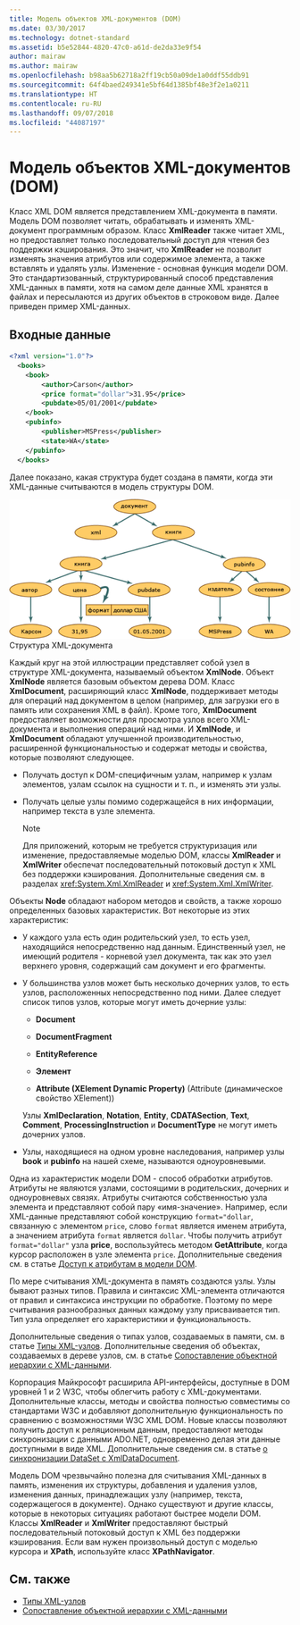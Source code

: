 ```yaml
---
title: Модель объектов XML-документов (DOM)
ms.date: 03/30/2017
ms.technology: dotnet-standard
ms.assetid: b5e52844-4820-47c0-a61d-de2da33e9f54
author: mairaw
ms.author: mairaw
ms.openlocfilehash: b98aa5b62718a2ff19cb50a09de1a0ddf55ddb91
ms.sourcegitcommit: 64f4baed249341e5bf64d1385bf48e3f2e1a0211
ms.translationtype: HT
ms.contentlocale: ru-RU
ms.lasthandoff: 09/07/2018
ms.locfileid: "44087197"
---
```

# <a name="xml-document-object-model-dom"></a>Модель объектов XML-документов (DOM)
Класс XML DOM является представлением XML-документа в памяти. Модель DOM позволяет читать, обрабатывать и изменять XML-документ программным образом. Класс **XmlReader** также читает XML, но предоставляет только последовательный доступ для чтения без поддержки кэширования. Это значит, что **XmlReader** не позволит изменять значения атрибутов или содержимое элемента, а также вставлять и удалять узлы. Изменение - основная функция модели DOM. Это стандартизованный, структурированный способ представления XML-данных в памяти, хотя на самом деле данные XML хранятся в файлах и пересылаются из других объектов в строковом виде. Далее приведен пример XML-данных.  
  
## <a name="input"></a>Входные данные  
  
```xml  
<?xml version="1.0"?>  
  <books>  
    <book>  
        <author>Carson</author>  
        <price format="dollar">31.95</price>  
        <pubdate>05/01/2001</pubdate>  
    </book>  
    <pubinfo>  
        <publisher>MSPress</publisher>  
        <state>WA</state>  
    </pubinfo>  
  </books>   
```  
  
 Далее показано, какая структура будет создана в памяти, когда эти XML-данные считываются в модель структуры DOM.  
  
 ![Структура XML-документа](../../../../docs/standard/data/xml/media/xml-to-domtree.gif "XML_To_DOMTree")  
Структура XML-документа  
  
 Каждый круг на этой иллюстрации представляет собой узел в структуре XML-документа, называемый объектом **XmlNode**. Объект **XmlNode** является базовым объектом дерева DOM. Класс **XmlDocument**, расширяющий класс **XmlNode**, поддерживает методы для операций над документом в целом (например, для загрузки его в память или сохранения XML в файл). Кроме того, **XmlDocument** предоставляет возможности для просмотра узлов всего XML-документа и выполнения операций над ними. И **XmlNode**, и **XmlDocument** обладают улучшенной производительностью, расширенной функциональностью и содержат методы и свойства, которые позволяют следующее.  
  
-   Получать доступ к DOM-специфичным узлам, например к узлам элементов, узлам ссылок на сущности и т. п., и изменять эти узлы.  
  
-   Получать целые узлы помимо содержащейся в них информации, например текста в узле элемента.  
  
    > [!NOTE]
    >  Для приложений, которым не требуется структуризация или изменение, предоставляемые моделью DOM, классы **XmlReader** и **XmlWriter** обеспечат последовательный потоковый доступ к XML без поддержки кэширования. Дополнительные сведения см. в разделах <xref:System.Xml.XmlReader> и <xref:System.Xml.XmlWriter>.  
  
 Объекты **Node** обладают набором методов и свойств, а также хорошо определенных базовых характеристик. Вот некоторые из этих характеристик:  
  
-   У каждого узла есть один родительский узел, то есть узел, находящийся непосредственно над данным. Единственный узел, не имеющий родителя - корневой узел документа, так как это узел верхнего уровня, содержащий сам документ и его фрагменты.  
  
-   У большинства узлов может быть несколько дочерних узлов, то есть узлов, расположенных непосредственно под ними. Далее следует список типов узлов, которые могут иметь дочерние узлы:  
  
    -   **Document**  
  
    -   **DocumentFragment**  
  
    -   **EntityReference**  
  
    -   **Элемент**  
  
    -   **Attribute (XElement Dynamic Property)** (Attribute (динамическое свойство XElement))  
  
     Узлы **XmlDeclaration**, **Notation**, **Entity**, **CDATASection**, **Text**, **Comment**, **ProcessingInstruction** и **DocumentType** не могут иметь дочерних узлов.  
  
-   Узлы, находящиеся на одном уровне наследования, например узлы **book** и **pubinfo** на нашей схеме, называются одноуровневыми.  
  
 Одна из характеристик модели DOM - способ обработки атрибутов. Атрибуты не являются узлами, состоящими в родительских, дочерних и одноуровневых связях. Атрибуты считаются собственностью узла элемента и представляют собой пару «имя-значение». Например, если XML-данные представляют собой конструкцию `format="dollar`, связанную с элементом `price`, слово `format` является именем атрибута, а значением атрибута `format` является `dollar`. Чтобы получить атрибут `format="dollar"` узла **price**, воспользуйтесь методом **GetAttribute**, когда курсор расположен в узле элемента `price`. Дополнительные сведения см. в статье [Доступ к атрибутам в модели DOM](../../../../docs/standard/data/xml/accessing-attributes-in-the-dom.md).  
  
 По мере считывания XML-документа в память создаются узлы. Узлы бывают разных типов.  Правила и синтаксис XML-элемента отличаются от правил и синтаксиса инструкции по обработке. Поэтому по мере считывания разнообразных данных каждому узлу присваивается тип. Тип узла определяет его характеристики и функциональность.  
  
 Дополнительные сведения о типах узлов, создаваемых в памяти, см. в статье [Типы XML-узлов](../../../../docs/standard/data/xml/types-of-xml-nodes.md). Дополнительные сведения об объектах, создаваемых в дереве узлов, см. в статье [Сопоставление объектной иерархии с XML-данными](../../../../docs/standard/data/xml/mapping-the-object-hierarchy-to-xml-data.md).  
  
 Корпорация Майкрософт расширила API-интерфейсы, доступные в DOM уровней 1 и 2 W3C, чтобы облегчить работу с XML-документами. Дополнительные классы, методы и свойства полностью совместимы со стандартами W3C и добавляют дополнительную функциональность по сравнению с возможностями W3C XML DOM. Новые классы позволяют получить доступ к реляционным данным, предоставляют методы синхронизации с данными ADO.NET, одновременно делая эти данные доступными в виде XML. Дополнительные сведения см. в статье [о синхронизации DataSet с XmlDataDocument](../../../../docs/framework/data/adonet/dataset-datatable-dataview/dataset-and-xmldatadocument-synchronization.md).  
  
 Модель DOM чрезвычайно полезна для считывания XML-данных в память, изменения их структуры, добавления и удаления узлов, изменения данных, принадлежащих узлу (например, текста, содержащегося в документе). Однако существуют и другие классы, которые в некоторых ситуациях работают быстрее модели DOM. Классы **XmlReader** и **XmlWriter** предоставляют быстрый последовательный потоковый доступ к XML без поддержки кэширования. Если вам нужен произвольный доступ с моделью курсора и **XPath**, используйте класс **XPathNavigator**.  
  
## <a name="see-also"></a>См. также

- [Типы XML-узлов](../../../../docs/standard/data/xml/types-of-xml-nodes.md)  
- [Сопоставление объектной иерархии с XML-данными](../../../../docs/standard/data/xml/mapping-the-object-hierarchy-to-xml-data.md)
